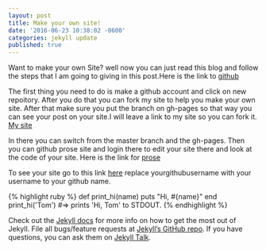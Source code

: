 ```yaml
---
layout: post
title: Make your own site!
date: '2016-06-23 10:38:02 -0600'
categories: jekyll update
published: true
---
```

Want to make your own Site? well now you can just read this blog and follow the steps that I am going to giving in this post.Here is the link to [github](https://github.com/)  

The first thing you need to do is make a github account and click on new repoitory. After you do that you can fork my site to help you make your own site. After that make sure you put the branch on gh-pages so that way you can see your post on your site.I will leave a link to my site so you can fork it. [My site](https://github.com/icastillo93/site)

In there you can switch from the master branch and the gh-pages. Then you can github prose site and login there to edit your site there and look at the code of your site. Here is the link for [prose](http://prose.io/)  

To see your site go to this link [here](https://yourgithubusername.github.io/site/)  replace yourgithubusername with your username to your github name.

{% highlight ruby %}
def print_hi(name)
  puts "Hi, #{name}"
end
print_hi('Tom')
#=> prints 'Hi, Tom' to STDOUT.
{% endhighlight %}

Check out the [Jekyll docs][jekyll-docs] for more info on how to get the most out of Jekyll. File all bugs/feature requests at [Jekyll’s GitHub repo][jekyll-gh]. If you have questions, you can ask them on [Jekyll Talk][jekyll-talk].

[jekyll-docs]: http://jekyllrb.com/docs/home
[jekyll-gh]:   https://github.com/jekyll/jekyll
[jekyll-talk]: https://talk.jekyllrb.com/
